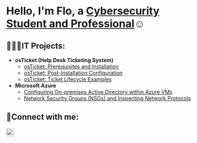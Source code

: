 <h1>Hello, I'm Flo, a <a href="https://linkedin.com/in/shewaajadi">Cybersecurity Student and Professional</a>☺</h1>

<h2>👩🏿‍💻IT Projects:</h2>

- <b>osTicket (Help Desk Ticketing System)</b>
  - [osTicket: Prerequisites and Installation](https://github.com/florenceajadi/osticket-prereqs)
  - [osTicket: Post-Installation Configuration](https://github.com/florenceajadi/post-install-config)
  - [osTicket: Ticket Lifecycle Examples](https://github.com/florenceajadi/florenceajadi1/ticket-lifecycle)
- <b>Microsoft Azure</b>
  - [Configuring On-premises Active Directory within Azure VMs](https://github.com/florenceajadi/florenceajadi1/configure-ad)
  - [Network Security Groups (NSGs) and Inspecting Network Protocols](https://github.com/florenceajadi/florenceajadi1/azure-network-protocols)

<h2>📱Connect with me:</h2>

[<img align="left" alt="Flo | LinkedIn" width="22px" src="https://cdn.jsdelivr.net/npm/simple-icons@v3/icons/linkedin.svg" />][linkedin]

[linkedin]: https://linkedin.com/in/shewaajadi
